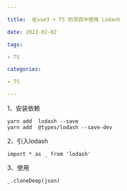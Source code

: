 ```yaml
---

title:  在vue3 + TS 的项目中使用 Lodash

date: 2022-02-02

tags:

- TS

categories:

- TS

---
```


1、安装依赖

```shell
yarn add  lodash --save
yarn add  @types/lodash --save-dev
```

2、引入lodash

`import * as _ from 'lodash'`

3、使用

`_.cloneDeep(json)`